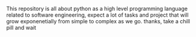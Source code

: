 This repository is all about python as a high level programming language related to software engineering, expect a lot of tasks and project that will grow exponenetially from simple to complex as we go. thanks, take a chill pill and wait
